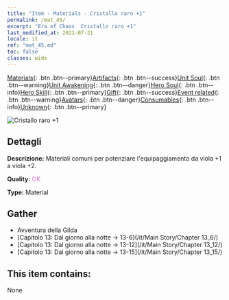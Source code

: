 ```yaml
---
title: "Item - Materials - Cristallo raro +1"
permalink: /mat_45/
excerpt: "Era of Chaos  Cristallo raro +1"
last_modified_at: 2021-07-21
locale: it
ref: "mat_45.md"
toc: false
classes: wide
---
```

 [Materials](/ItemsIT/){: .btn .btn--primary}[Artifacts](/ItemsIT/Artifacts/){: .btn .btn--success}[Unit Soul](/ItemsIT/UnitSoul/){: .btn .btn--warning}[Unit Awakening](/ItemsIT/UnitAwakening/){: .btn .btn--danger}[Hero Soul](/ItemsIT/HeroSoul/){: .btn .btn--info}[Hero Skill](/ItemsIT/HeroSkill/){: .btn .btn--primary}[Gift](/ItemsIT/Gift/){: .btn .btn--success}[Event related](/ItemsIT/Events/){: .btn .btn--warning}[Avatars](/ItemsIT/Avatars/){: .btn .btn--danger}[Consumables](/ItemsIT/Consumables/){: .btn .btn--info}[Unknown](/ItemsIT/Unknown/){: .btn .btn--primary}

 ![Cristallo raro +1](/images/t/i_cailiao_shuijing2.png)

## Dettagli
 **Descrizione:** Materiali comuni per potenziare l'equipaggiamento da viola +1 a viola +2.

 **Quality:** <span style="color: #DA70D6">OK</span>

 **Type:** Material

## Gather

*    Avventura della Gilda 
*    [Capitolo 13: Dal giorno alla notte -> 13-6](/it/Main Story/Chapter 13_6/) 
*    [Capitolo 13: Dal giorno alla notte -> 13-12](/it/Main Story/Chapter 13_12/) 
*    [Capitolo 13: Dal giorno alla notte -> 13-15](/it/Main Story/Chapter 13_15/) 

## This item contains:

  None

